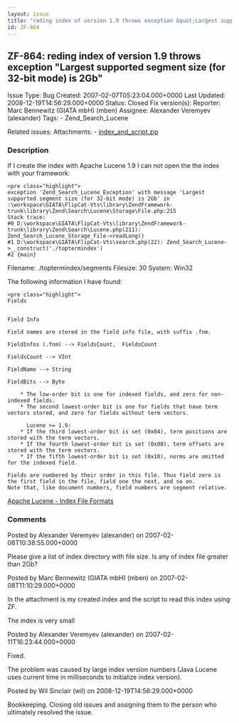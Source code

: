 ```yaml
---
layout: issue
title: "reding index of version 1.9 throws exception &quot;Largest supported segment size (for 32-bit mode) is 2Gb&quot;"
id: ZF-864
---
```


ZF-864: reding index of version 1.9 throws exception "Largest supported segment size (for 32-bit mode) is 2Gb"
--------------------------------------------------------------------------------------------------------------

 Issue Type: Bug Created: 2007-02-07T05:23:04.000+0000 Last Updated: 2008-12-19T14:56:29.000+0000 Status: Closed Fix version(s): 
 Reporter:  Marc Bennewitz (GIATA mbH) (mben)  Assignee:  Alexander Veremyev (alexander)  Tags: - Zend\_Search\_Lucene
 
 Related issues: 
 Attachments: - [index\_and\_script.zip](/issues/secure/attachment/10251/index_and_script.zip)
 
### Description

If I create the index with Apache Lucene 1.9 I can not open the the index with your framework:

 
    <pre class="highlight">
    exception 'Zend_Search_Lucene_Exception' with message 'Largest supported segment size (for 32-bit mode) is 2Gb' in
    :\workspace\GIATA\FlipCat-Vts\library\ZendFramework-trunk\library\Zend\Search\Lucene\Storage\File.php:215
    Stack trace:
    #0 D:\workspace\GIATA\FlipCat-Vts\library\ZendFramework-trunk\library\Zend\Search\Lucene.php(211): Zend_Search_Lucene_Storage_File->readLong()
    #1 D:\workspace\GIATA\FlipCat-Vts\search.php(22): Zend_Search_Lucene->__construct('./toptermindex')
    #2 {main}


Filename: ./toptermindex/segments Filesize: 30 System: Win32

The following information I have found:

 
    <pre class="highlight">
    Fields
    
    
    Field Info
    
    Field names are stored in the field info file, with suffix .fnm.
    
    FieldInfos (.fnm) --> FieldsCount,  FieldsCount
    
    FieldsCount --> VInt
    
    FieldName --> String
    
    FieldBits --> Byte
    
        * The low-order bit is one for indexed fields, and zero for non-indexed fields.
        * The second lowest-order bit is one for fields that have term vectors stored, and zero for fields without term vectors.
    
          Lucene >= 1.9:
        * If the third lowest-order bit is set (0x04), term positions are stored with the term vectors.
        * If the fourth lowest-order bit is set (0x08), term offsets are stored with the term vectors.
        * If the fifth lowest-order bit is set (0x10), norms are omitted for the indexed field.
    
    Fields are numbered by their order in this file. Thus field zero is the first field in the file, field one the next, and so on.
    Note that, like document numbers, field numbers are segment relative. 


[Apache Lucene - Index File Formats](http://lucene.apache.org/java/docs/fileformats.html#Per-Segment%20Files)

 

 

### Comments

Posted by Alexander Veremyev (alexander) on 2007-02-08T10:38:55.000+0000

Please give a list of index directory with file size. Is any of index file greater than 2Gb?

 

 

Posted by Marc Bennewitz (GIATA mbH) (mben) on 2007-02-08T11:10:29.000+0000

In the attachment is my created index and the script to read this index using ZF.

The index is very small

 

 

Posted by Alexander Veremyev (alexander) on 2007-02-11T16:23:44.000+0000

Fixed.

The problem was caused by large index version numbers (Java Lucene uses current time in milliseconds to initialize index version).

 

 

Posted by Wil Sinclair (wil) on 2008-12-19T14:56:29.000+0000

Bookkeeping. Closing old issues and assigning them to the person who ultimately resolved the issue.

 

 